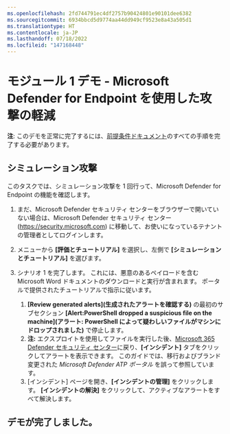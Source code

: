 ```yaml
---
ms.openlocfilehash: 2fd744791ec4df2757b90424801e90101dee6382
ms.sourcegitcommit: 6934bbcd5d9774aa44dd949cf9523e8a43a505d1
ms.translationtype: HT
ms.contentlocale: ja-JP
ms.lasthandoff: 07/18/2022
ms.locfileid: "147168448"
---
```

# <a name="module-1-demo---mitigate-attacks-with-microsoft-defender-for-endpoint"></a>モジュール 1 デモ - Microsoft Defender for Endpoint を使用した攻撃の軽減



**注**: このデモを正常に完了するには、[前提条件ドキュメント](00-prerequisites.md)のすべての手順を完了する必要があります。 

## <a name="simulated-attacks"></a>シミュレーション攻撃

このタスクでは、シミュレーション攻撃を 1 回行って、Microsoft Defender for Endpoint の機能を確認します。

1. まだ、Microsoft Defender セキュリティ センターをブラウザーで開いていない場合は、Microsoft Defender セキュリティ センター (https://security.microsoft.com) に移動して、お使いになっているテナントの管理者としてログインします。

2. メニューから **[評価とチュートリアル]** を選択し、左側で **[シミュレーションとチュートリアル]** を選びます。

3. シナリオ 1 を完了します。 これには、悪意のあるペイロードを含む Microsoft Word ドキュメントのダウンロードと実行が含まれます。 ポータルで提供されたチュートリアルで指示に従います。 
    1. **[Review generated alerts]\(生成されたアラートを確認する\)** の最初のサブセクション **[Alert:PowerShell dropped a suspicious file on the machine]\(アラート: PowerShell によって疑わしいファイルがマシンにドロップされました\)** で停止します。
    1. **注:** エクスプロイトを使用してファイルを実行した後、[Microsoft 365 Defender セキュリティ センター](https://security.microsoft.com)に戻り、**[インシデント]** タブをクリックしてアラートを表示できます。 このガイドでは、移行およびブランド変更された *Microsoft Defender ATP ポータル* を誤って参照しています。
    1. [インシデント] ページを開き、**[インシデントの管理]** をクリックします。 **[インシデントの解決]** をクリックして、アクティブなアラートをすべて解決します。


## <a name="you-have-completed-the-demo"></a>デモが完了しました。